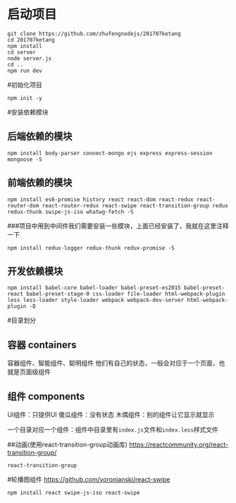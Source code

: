 # 启动项目
```
git clone https://github.com/zhufengnodejs/201707ketang
cd 201707ketang
npm install
cd server
node server.js
cd ..
npm run dev
```

#初始化项目
```
npm init -y
```
#安装依赖模块

## 后端依赖的模块
```
npm install body-parser connect-mongo ejs express express-session mongoose -S
```
## 前端依赖的模块
```
npm install es6-promise history react react-dom react-redux react-router-dom react-router-redux react-swipe react-transition-group redux redux-thunk swipe-js-iso whatwg-fetch -S
```
###项目中用到中间件我们需要安装一些模块，上面已经安装了，我就在这里注释一下
```
npm install redux-logger redux-thunk redux-promise -S

```
## 开发依赖模块
```
npm install babel-core babel-loader babel-preset-es2015 babel-preset-react babel-preset-stage-0 css-loader file-loader html-webpack-plugin less less-loader style-loader webpack webpack-dev-server html-webpack-plugin -D
```
#目录划分
## 容器 containers
容器组件、智能组件、聪明组件
他们有自己的状态，一般会对应于一个页面，也就是页面级组件
## 组件 components
UI组件：只提供UI
傻瓜组件：没有状态
木偶组件：别的组件让它显示就显示

一个目录对应一个组件：组件中目录里有`index.js`文件和`index.less`样式文件

##动画(使用react-transition-group动画库)
https://reactcommunity.org/react-transition-group/

```
react-transition-group

```
#轮播图组件
https://github.com/voronianski/react-swipe
```
npm install react swipe-js-iso react-swipe

```